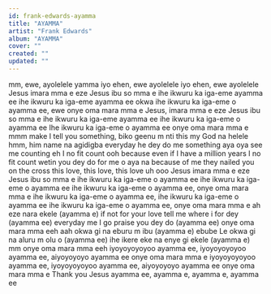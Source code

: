 ```yaml
---
id: frank-edwards-ayamma
title: "AYAMMA"
artist: "Frank Edwards"
album: "AYAMMA"
cover: ""
created: ""
updated: ""
---
```


mm, ewe, ayolelele yamma
iyo ehen, ewe ayolelele
iyo ehen, ewe ayolelele
Jesus imara mma e
eze Jesus ibu so mma e
ihe ikwuru ka iga-eme ayamma ee
ihe ikwuru ka iga-eme ayamma ee
okwa ihe ikwuru ka iga-eme o ayamma ee, ewe onye oma mara mma e
Jesus, imara mma e
eze Jesus ibu so mma e
ihe ikwuru ka iga-eme ayamma ee
ihe ikwuru ka iga-eme o ayamma ee
Ihe ikwuru ka iga-eme o ayamma ee
onye oma mara mma e
mmm make I tell you something, biko geenu m nti
this my God na helele hmm, him name na agidigba everyday he dey do me something
aya oya see me counting eh
I no fit count ooh because even if I have a million years
I no fit count wetin you dey do for me o
aya na because of me they nailed you on the cross
this love, this love, this love
uh ooo Jesus imara mma e
eze Jesus ibu so mma e
ihe ikwuru ka iga-eme o ayamma ee
ihe ikwuru ka iga-eme o ayamma ee
ihe ikwuru ka iga-eme o ayamma ee, onye oma mara mma e
ihe ikwuru ka iga-eme o ayamma ee, ihe ikwuru ka iga-eme o ayamma ee
ihe ikwuru ka iga-eme o ayamma ee, onye oma mara mma e
ah eze nara ekele (ayamma e)
if not for your love tell me where i for dey (ayamma ee)
everyday me I go praise you dey do (ayamma ee)
onye oma mara mma eeh
aah okwa gi na eburu m ibu (ayamma e)
ebube Le okwa gi na aluru m olu o (ayamma ee)
ihe ikere eke na enye gi ekele (ayamma e)
mm onye oma mara mma eeh
iyoyoyoyoyoo ayamma ee, iyoyoyoyoyoo ayamma ee, aiyoyoyoyo ayamma ee
onye oma mara mma e
iyoyoyoyoyoo ayamma ee, iyoyoyoyoyoo ayamma ee, aiyoyoyoyo ayamma ee
onye oma mara mma e
Thank you Jesus
ayamma ee, ayamma e, ayamma e, ayamma ee